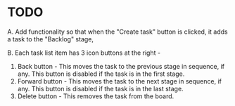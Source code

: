 # TODO

A. Add functionality so that when the "Create task" button is clicked, it adds a task to the "Backlog" stage,

B. Each task list item has 3 icon buttons at the right -

1.  Back button - This moves the task to the previous stage in sequence, if any. This button is disabled if the task is in the first stage.
2.  Forward button - This moves the task to the next stage in sequence, if any. This button is disabled if the task is in the last stage.
3.  Delete button - This removes the task from the board.
